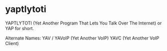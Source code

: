 # yaptlytoti
YAPTLYTOTI (Yet Another Program That Lets You Talk Over The Internet) or YAP for short.

Alternate Names:
YAV / YAVoIP (Yet Another VoIP)
YAVC (Yet Another VoIP Client)
